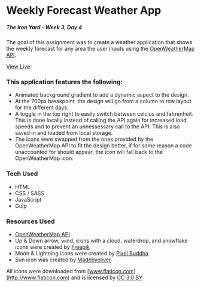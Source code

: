 # Weekly Forecast Weather App

##### The Iron Yard - Week 3, Day 4

The goal of this assignment was to create a weather application that shows the weekly forecast for any area the user inputs using the [OpenWeatherMap API](http://openweathermap.org/api).

[View Live](http://tomgobich.com/tiy_week3_day4_weather_app/)

### This application features the following:

- Animated background gradient to add a dynamic aspect to the design.
- At the 700px breakpoint, the design will go from a column to row layout for the different days.
- A toggle in the top right to easily switch between celcius and fahrenheit. This is done locally instead of calling the API again for increased load speeds and to prevent an unnessessary call to the API. This is also saved in and loaded from local storage.
- The icons were swapped from the ones provided by the OpenWeatherMap API to fit the design better, if for some reason a code unaccounted for should appear, the icon will fall back to the OpenWeatherMap icon.


### Tech Used

- HTML
- CSS / SASS
- JavaScript
- Gulp


### Resources Used

- [OpenWeatherMap API](http://openweathermap.org/api)
- Up & Down arrow, wind, icons with a cloud, waterdrop, and snowflake icons were created by [Freepik](http://www.freepik.com)
- Moon & Lightning icons were created by [Pixel Buddha](http://www.flaticon.com/authors/pixel-buddha)
- Sun icon was created by [Madebyoliver](http://www.flaticon.com/authors/madebyoliver)

All icons were downloaded from [www.flaticon.com](http://www.flaticon.com) and is licensed by [CC 3.0 BY](http://creativecommons.org/licenses/by/3.0/)

